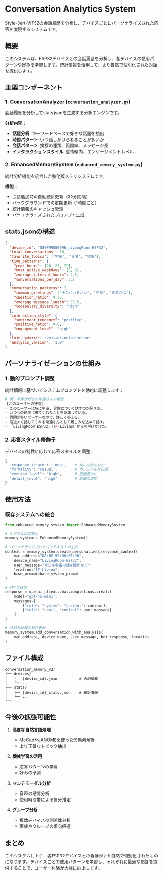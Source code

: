 # Conversation Analytics System

Style-Bert-VITS2の会話履歴を分析し、デバイスごとにパーソナライズされた応答を実現するシステムです。

## 概要

このシステムは、ESP32デバイスとの会話履歴を分析し、各デバイスの使用パターンや好みを学習します。統計情報を活用して、より自然で個別化された対話を提供します。

## 主要コンポーネント

### 1. ConversationAnalyzer (`conversation_analyzer.py`)
会話履歴を分析してstats.jsonを生成する分析エンジンです。

**分析内容：**
- **話題分析**: キーワードベースで好きな話題を抽出
- **時間パターン**: いつ話しかけられることが多いか
- **会話パターン**: 挨拶の種類、質問率、メッセージ長
- **インタラクションスタイル**: 感情傾向、エンゲージメントレベル

### 2. EnhancedMemorySystem (`enhanced_memory_system.py`)
統計分析機能を統合した強化版メモリシステムです。

**機能：**
- 会話追加時の自動統計更新（30分間隔）
- バックグラウンドでの定期更新（1時間ごと）
- 統計情報のキャッシュ管理
- パーソナライズされたプロンプト生成

## stats.jsonの構造

```json
{
  "device_id": "D80F99D80096_LivingRoom-ESP32",
  "total_conversations": 50,
  "favorite_topics": ["宇宙", "冒険", "技術"],
  "time_patterns": {
    "peak_hours": [20, 21, 22],
    "most_active_weekdays": [5, 6],
    "average_interval_hours": 2.5,
    "conversations_per_day": 5.2
  },
  "conversation_patterns": {
    "common_greetings": ["そこにいるかい", "やあ", "元気かな"],
    "question_ratio": 0.75,
    "average_message_length": 35.5,
    "vocabulary_diversity": "high"
  },
  "interaction_style": {
    "sentiment_tendency": "positive",
    "positive_ratio": 0.8,
    "engagement_level": "high"
  },
  "last_updated": "2025-01-08T10:30:00",
  "analysis_version": "1.0"
}
```

## パーソナライゼーションの仕組み

### 1. 動的プロンプト調整
統計情報に基づいてシステムプロンプトを動的に調整します：

```python
# 例：宇宙が好きな常連さんの場合
【このユーザーの特徴】
- このユーザーは特に宇宙, 冒険について話すのが好きだ。
- いつもの時間に来てくれたことを認識している。
- 質問が多いユーザーなので、詳しく答える。
- 最近よく話してくれる常連さんとして親しみを込めて話す。
- 「LivingRoom-ESP32」（1F-Living）からの呼びかけだ。
```

### 2. 応答スタイル修飾子
デバイスの特性に応じて応答スタイルを調整：

```python
{
  "response_length": "long",    # 長い会話を好む
  "formality": "casual",        # カジュアルな口調
  "emotion_level": "high",      # 感情豊かに
  "detail_level": "high"        # 詳細な説明
}
```

## 使用方法

### 既存システムへの統合

```python
from enhanced_memory_system import EnhancedMemorySystem

# システムの初期化
memory_system = EnhancedMemorySystem()

# パーソナライズされたコンテキストの生成
context = memory_system.create_personalized_response_context(
    mac_address="D8:0F:99:D8:00:96",
    device_name="LivingRoom-ESP32",
    user_message="今日も宇宙の話を聞かせて",
    location="1F-Living",
    base_prompt=base_system_prompt
)

# GPTに送信
response = openai_client.chat.completions.create(
    model="gpt-4o-mini",
    messages=[
        {"role": "system", "content": context},
        {"role": "user", "content": user_message}
    ]
)

# 会話の記録と統計更新
memory_system.add_conversation_with_analysis(
    mac_address, device_name, user_message, bot_response, location
)
```

## ファイル構成

```
conversation_memory_v2/
├── devices/
│   ├── {device_id}.json          # 会話履歴
│   └── ...
├── stats/
│   ├── {device_id}_stats.json    # 統計情報
│   └── ...
└── ...
```

## 今後の拡張可能性

1. **高度な自然言語処理**
   - MeCabやJANOMEを使った形態素解析
   - より正確なトピック抽出

2. **機械学習の活用**
   - 応答パターンの学習
   - 好みの予測

3. **マルチモーダル分析**
   - 音声の感情分析
   - 使用時間帯による気分推定

4. **グループ分析**
   - 複数デバイスの関係性分析
   - 家族やグループの傾向把握

## まとめ

このシステムにより、各ESP32デバイスとの会話がより自然で個別化されたものになります。デバイスごとの使用パターンを学習し、それぞれに最適な応答を提供することで、ユーザー体験が大幅に向上します。